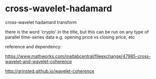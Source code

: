 # cross-wavelet-hadamard
cross-wavelet hadamard transform

there is the word 'crypto' in the title, but this can be run on any type of parallel time-series data e.g. opening price vs closing price, etc

reference and dependency:

https://www.mathworks.com/matlabcentral/fileexchange/47985-cross-wavelet-and-wavelet-coherence

http://grinsted.github.io/wavelet-coherence
